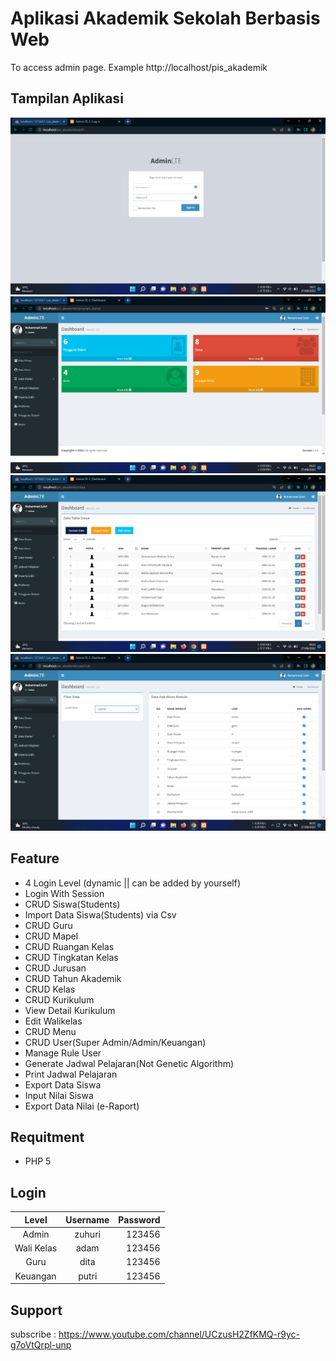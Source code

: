 # Aplikasi Akademik Sekolah Berbasis Web

To access admin page. Example http://localhost/pis_akademik

## Tampilan Aplikasi
![ss](assets/ss1.png)
![ss](assets/ss2.png)
![ss](assets/ss3.png)
![ss](assets/ss4.png)

Feature
----------
- 4 Login Level (dynamic || can be added by yourself)
- Login With Session
- CRUD Siswa(Students)
- Import Data Siswa(Students) via Csv
- CRUD Guru
- CRUD Mapel
- CRUD Ruangan Kelas
- CRUD Tingkatan Kelas
- CRUD Jurusan
- CRUD Tahun Akademik
- CRUD Kelas
- CRUD Kurikulum
- View Detail Kurikulum
- Edit Walikelas
- CRUD Menu
- CRUD User(Super Admin/Admin/Keuangan)
- Manage Rule User
- Generate Jadwal Pelajaran(Not Genetic Algorithm)
- Print Jadwal Pelajaran
- Export Data Siswa
- Input Nilai Siswa
- Export Data Nilai (e-Raport)

Requitment
----------
- PHP 5

Login
----------
|    Level     | Username  | Password |
|:------------:|:---------:|---------:|
| Admin        |  zuhuri   | 123456   |
| Wali Kelas   |  adam     | 123456   |
| Guru         |  dita     | 123456   |
| Keuangan     |  putri    | 123456   |

Support
----------
subscribe : https://www.youtube.com/channel/UCzusH2ZfKMQ-r9yc-g7oVtQrpl-unp
